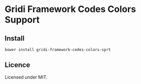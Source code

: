 # Gridi Framework Codes Colors Support

## Install
`bower install gridi-framework-codes-colors-sprt`

## Licence

Licensed under MIT.
